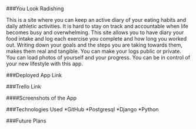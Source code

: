 ###You Look Radishing

This is a site where you can keep an active diary of your eating habits and daily athletic activities. It is hard to stay on track and accountable when life becomes busy and overwhelming. This site allows you to have diary your food intake and log each exercise you complete and how long you worked out. Writing down your goals and the steps you are taking towards them, makes them real and tangible. 
You can make your logs public or private. You can load photos of yourself and your progress. You can be in control of your new lifestyle with this app. 

###Deployed App Link

###Trello Link

####Screenshots of the App

###Technologies Used
*GitHub
*Postgresql
*Django
*Python


###Future Plans

